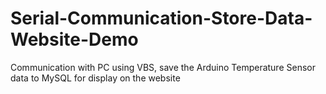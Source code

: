 # Serial-Communication-Store-Data-Website-Demo
Communication with PC using VBS, save the Arduino Temperature Sensor data to MySQL for display on the website
